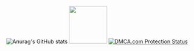 ![Anurag's GitHub stats](https://github-readme-stats.vercel.app/api?username=HoldUpAMinute&show_icons=true&bg_color=00000000)
<img height="100em" src="https://discord.c99.nl/widget/theme-1/948147084924690492.png" />
<a href="//www.dmca.com/Protection/Status.aspx?ID=ad974f22-b6a8-4c39-b1d2-edc9468d7aa0" title="DMCA.com Protection Status" class="dmca-badge"> <img src ="https://images.dmca.com/Badges/dmca-badge-w250-5x1-07.png?ID=ad974f22-b6a8-4c39-b1d2-edc9468d7aa0"  alt="DMCA.com Protection Status" /></a>
